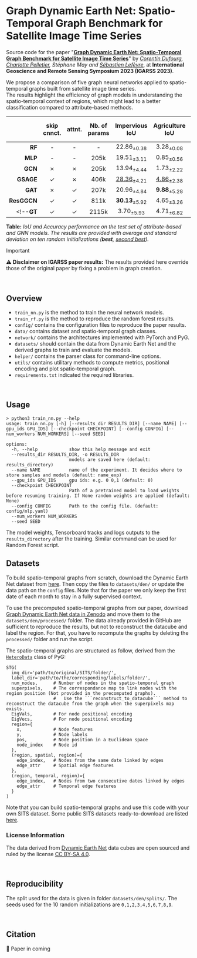 

# Graph Dynamic Earth Net: Spatio-Temporal Graph Benchmark for Satellite Image Time Series

Source code for the paper "**[Graph Dynamic Earth Net: Spatio-Temporal Graph Benchmark for Satellite Image Time Series](https://2023.ieeeigarss.org/index.php)**" by _[Corentin Dufourg](https://www.linkedin.com/in/corentin-dufourg/), [Charlotte Pelletier](https://sites.google.com/site/charpelletier), Stéphane May and [Sébastien Lefèvre](http://people.irisa.fr/Sebastien.Lefevre/)_, at **International Geoscience and Remote Sensing Symposium 2023 (IGARSS 2023)**.

We propose a comparison of five graph neural networks applied to spatio-temporal graphs built from satellite image time series.  
The results highlight the efficiency of graph models in understanding the spatio-temporal context of regions, which might lead to a better classification compared to attribute-based methods.



|       | skip<br>cnnct.  | attnt.                | Nb. of<br>params | Impervious IoU|Agriculture IoU|Forest IoU|Wetlands IoU|Soil IoU|Water IoU | Test<br>mIoU (&uarr;)   | Test<br>Accuracy (&uarr;)   |
| ---: | :---: | :---: | :---: | :---: | :---: | :---: | :---: | :---: | :---: | :---: | :---: |
| **RF**    | -      | -                     | -      | 22.86<sub>&plusmn;0.38</sub>    | 3.28<sub>&plusmn;0.08</sub>       | 34.73<sub>&plusmn;0.14</sub> | 0.31<sub>&plusmn;0.14</sub> | 41.97<sub>&plusmn;0.33</sub> | 77.28<sub>&plusmn;0.47</sub> | 30.07<sub>&plusmn;0.10</sub>    | 51.95<sub>&plusmn;0.17</sub>        |
| **MLP**   | -      | -                     | 205k   | 19.51<sub>&plusmn;3.11</sub>    | 0.85<sub>&plusmn;0.56</sub>       | 41.86<sub>&plusmn;1.59</sub> | 0.43<sub>&plusmn;0.71</sub> | <ins>48.92</ins><sub>&plusmn;1.60</sub> | 80.75<sub>&plusmn;2.24</sub> | 32.05<sub>&plusmn;0.46</sub>    | 58.33<sub>&plusmn;1.37</sub>        |
| **GCN**   | &cross; | &cross;                | 205k   | 13.94<sub>&plusmn;4.44</sub>     | 1.73<sub>&plusmn;2.22</sub>       | 40.14<sub>&plusmn;1.56</sub> | 0.00<sub>&plusmn;0.00</sub> | 44.75<sub>&plusmn;1.03</sub> | 66.62<sub>&plusmn;2.18</sub> | 27.86<sub>&plusmn;1.23</sub>    | 55.69<sub>&plusmn;1.40</sub>        |
| **GSAGE** | &check; | &cross;                | 406k   | <ins>28.36</ins><sub>&plusmn;4.21</sub> | <ins>4.86</ins><sub>&plusmn;2.38</sub>       | **47.27**<sub>&plusmn;3.04</sub> | 0.86<sub>&plusmn;0.55</sub> | **51.97**<sub>&plusmn;2.15</sub> | <ins>83.46</ins><sub>&plusmn;1.51</sub> | **36.13**<sub>&plusmn;1.33</sub> | **63.01**<sub>&plusmn;2.06</sub>    |
| **GAT**   | &cross; | &check;                | 207k   | 20.96<sub>&plusmn;4.84</sub>     | **9.88**<sub>&plusmn;5.28</sub>       | 41.07<sub>&plusmn;2.82</sub> | <ins>2.11</ins><sub>&plusmn;1.74</sub> | 47.86<sub>&plusmn;2.66</sub> | 76.61<sub>&plusmn;5.15</sub> | 33.08<sub>&plusmn;2.15</sub>    | 58.42<sub>&plusmn;2.32</sub>        |
**ResGGCN** | &check; | &check; | 811k | **30.13**<sub>&plusmn;5.92</sub> | 4.65<sub>&plusmn;3.26</sub> | <ins>43.93</ins><sub>&plusmn;3.62</sub> | **3.28**<sub>&plusmn;1.99</sub> | 48.89<sub>&plusmn;4.56</sub> | **83.93**<sub>&plusmn;1.38</sub> | <ins>35.81</ins><sub>&plusmn;1.91</sub> | <ins>60.19</ins><sub>&plusmn;3.65</sub> |
<!--**GT** | &check; | &check; | 2115k | 3.70<sub>&plusmn;5.93</sub> | 4.71<sub>&plusmn;6.82</sub> | 40.80<sub>&plusmn;16.17</sub> | 0.06<sub>&plusmn;0.18</sub> | 27.32<sub>&plusmn;18.86</sub> | 40.78<sub>&plusmn;25.52</sub> | 19.55<sub>&plusmn;2.16</sub> | 47.23<sub>&plusmn;10.04</sub> |-->

**Table:** *IoU and Accuracy performance on the test set of attribute-based and GNN models. The results are provided with average and standard deviation on ten random initializations (__best__, <u>second best</u>).*


> [!IMPORTANT]  
> :warning: **Disclaimer on IGARSS paper results:** The results provided here override those of the original paper by fixing a problem in graph creation.

<br>

## Overview

* ```train_nn.py``` is the method to train the neural network models.
* ```train_rf.py``` is the method to reproduce the random forest results.
* ```config/``` contains the configuration files to reproduce the paper results.
* ```data/``` contains dataset and spatio-temporal graph classes.
* ```network/``` contains the architectures implemented with PyTorch and PyG.
* ```datasets/``` should contain the data from Dynamic Earth Net and the derived graphs to train and evaluate the models.
* ```helper/``` contains the parser class for command-line options.
* ```utils/``` contains utilitary methods to compute metrics, positional encoding and plot spatio-temporal graph.
* ```requirements.txt``` indicated the required libraries.

<br>

## Usage

```
> python3 train_nn.py --help
usage: train_nn.py [-h] [--results_dir RESULTS_DIR] [--name NAME] [--gpu_ids GPU_IDS] [--checkpoint CHECKPOINT] [--config CONFIG] [--num_workers NUM_WORKERS] [--seed SEED]

options:
  -h, --help            show this help message and exit
  --results_dir RESULTS_DIR, -o RESULTS_DIR
                        models are saved here (default: results_directory)
  --name NAME           name of the experiment. It decides where to store samples and models (default: name_exp)
  --gpu_ids GPU_IDS     gpu ids: e.g. 0 0,1 (default: 0)
  --checkpoint CHECKPOINT
                        Path of a pretrained model to load weights before resuming training. If None random weights are applied (default: None)
  --config CONFIG       Path to the config file. (default: config/mlp.yaml)
  --num_workers NUM_WORKERS
  --seed SEED
```

The model weights, Tensorboard tracks and logs outputs to the ```results_directory``` after the training.
Similar command can be used for Random Forest script.
<br>

## Datasets

To build spatio-temporal graphs from scratch, download the Dynamic Earth Net dataset from [here](https://mediatum.ub.tum.de/1459253?sortfield0=&sortfield1=&show_id=1650201). Then copy the files to ```datasets/den/``` or update the data path on the ```config``` files. Note that for the paper we only keep the first date of each month to stay in a fully supervised context.  

To use the precomputed spatio-temporal graphs from our paper, download [Graph Dynamic Earth Net data in Zenodo]() and move them to the ```datasets/den/processed/``` folder. The data already provided in GitHub are sufficient to reproduce the results, but not to reconstruct the datacube and label the region. For that, you have to recompute the graphs by deleting the ```processed/``` folder and run the script.

The spatio-temporal graphs are structured as follow, derived from the [```HeteroData```](https://pytorch-geometric.readthedocs.io/en/latest/generated/torch_geometric.data.HeteroData.html#torch_geometric.data.HeteroData) class of PyG:
```
STG(
  img_dir='path/to/original/SITS/folder/',
  label_dir='path/to/the/corresponding/labels/folder/',
  num_nodes,      # Number of nodes in the spatio-temporal graph
  superpixels,    # The correspondance map to link nodes with the region position (Not provided in the precomputed graphs).
                  #   Use the ```reconstruct_to_datacube``` method to reconstruct the datacube from the graph when the superpixels map exists.
  EigVals,        # For node positional encoding
  EigVecs,        # For node positional encoding
  region={
    x,            # Node features
    y,            # Node labels
    pos,          # Node position in a Euclidean space
    node_index    # Node id
  },
  (region, spatial, region)={
    edge_index,   # Nodes from the same date linked by edges 
    edge_attr     # Spatial edge features
  },
  (region, temporal, region)={
    edge_index,   # Nodes from two consecutive dates linked by edges 
    edge_attr     # Temporal edge features
  }
)
```

Note that you can build spatio-temporal graphs and use this code with your own SITS dataset. Some public SITS datasets ready-to-download are listed [here](https://github.com/corentin-dfg/Satellite-Image-Time-Series-Datasets).

### License Information
The data derived from [Dynamic Earth Net](https://openaccess.thecvf.com/content/CVPR2022/papers/Toker_DynamicEarthNet_Daily_Multi-Spectral_Satellite_Dataset_for_Semantic_Change_Segmentation_CVPR_2022_paper.pdf) data cubes are open sourced and ruled by the license [CC BY-SA 4.0](https://creativecommons.org/licenses/by-sa/4.0/).

<br>

## Reproducibility 

The split used for the data is given in folder ```datasets/den/splits/```. The seeds used for the 10 random initializations are ```0,1,2,3,4,5,6,7,8,9```.

<br>

## Citation

:page_with_curl: Paper in coming
<!--```
@INPROCEEDINGS{dufourg2023graph,
  author={Dufourg, Corentin and Pelletier, Charlotte and May, Stéphane and Lefèvre, Sébastien},
  booktitle={IGARSS 2023 - 2023 IEEE International Geoscience and Remote Sensing Symposium}, 
  title={Graph Dynamic Earth Net: Spatio-Temporal Graph Benchmark for Satellite Image Time Series}, 
  year={2023}
}
```-->


